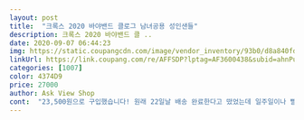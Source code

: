 ```yaml
---
layout: post 
title:  "크록스 2020 바야밴드 클로그 남녀공용 성인샌들" 
description: 크록스 2020 바야밴드 클 ..
date: 2020-09-07 06:44:23 
img: https://static.coupangcdn.com/image/vendor_inventory/93b0/d8a840fdd7f0b4982ac5987b6c666f3e5a3b2e84ac00fde434b93ce2d575.jpg 
linkUrl: https://link.coupang.com/re/AFFSDP?lptag=AF3600438&subid=ahnPublicAsk&pageKey=1300909348&itemId=2314631606&vendorItemId=70890295228&traceid=V0-113-2a2fc2af858d6c85 
categories: [1007] 
color: 4374D9 
price: 27000 
author: Ask View Shop 
cont:  "23,500원으로 구입했습니다! 원래 22일날 배송 완료한다고 떴었는데 일주일이나 빨리왔네요 ㅎㅎ 이 가격에 살수있어서 너무 좋아요 ! 사이즈는 정사이즈로 시켰는데 넉넉히 알맞아요 뒤꿈치 내리면 오히려 더 잘 잡아주네요 한사이즈 크게 사야한다고해서 걱정했는데 너무 컸을거같아요<br/>260은 내가 신으면 어차피 크니까 짝짝이라고 해도  문제 안되니 신고<br/>가격도 저렴한 편인듯요<br/>교환신청 다시 받음 270은  2번째 주문한 270보다 커요? 귀찮아서 그냥 신음.<br/>.<br/><br/>근데 신발 위쪽에 검은 자국 몇개랑 뒤쪽에 살짝 파여있더라구요 그래도 봐줄만해서 잘 신고다닙니다 지비츠 시켜서 예쁘게 신고 다니려구요!<br/>배송은 해외배송인데 예상 배송일보다 일찍 도착했어요<br/>블랙에 화이트라 깔끔하네요<br/>사시는분들 가격 저렴하니까 배송 늦게오는거 가만하시고 잘 기다렸다가 받으시길 바랄게요,, 저는 한번 취소되서 거의 한달을 기다렸답니다,, 상품 잘 받았어요 잘 신을게염 ㅎㅎ<br/>사이즈 평가는 안할게요 크기도 하고 작기도 하고 뭘 선택해야할지 모르겠어요... <br/>.<br/><br/>선물할 거라서 사이즈 잘못온 줄알고 걱정했는데 그건 다행이네요<br/>이거 수제 슬리퍼여요? 총 3켤레 샀는 데 사이즈가 왜 매번 다  틀려요? 궁금... <br/>... <br/><br/>일단 지비츠 끼울수 있는 구멍도 깔끔한 편이구<br/>줄 연결해서 붙여진 옆라인도 많이 티가 안나요<br/>지난번 구매한 타 판매자 제품보다는 질이 괜찮네요<br/>첨에 260샀는데 짝짝이 인거여요 신랑 이 신을건데 너무 딱 맞아서 그냥 270 추가 주문 하고<br/>추가주문건은 약간 차이 있지만 첨보다 별 차이 없어 패스 하나 더 사달래서  270 추가 구매하니 너무 짝짝이어서<br/>택에는 240이 써있는데 신어보니 250이 맞는듯 합니다<br/>" 
---
```

